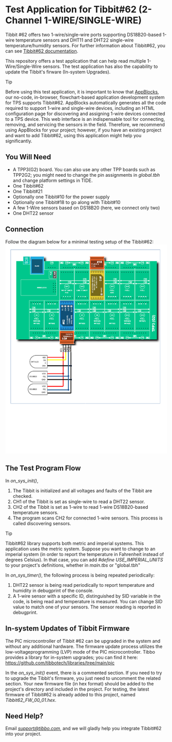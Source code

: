 # Test Application for Tibbit#62 (2-Channel 1-WIRE/SINGLE-WIRE)
Tibbit #62 offers two 1-wire/single-wire ports supporting DS18B20-based 1-wire temperature sensors and DHT11 and DHT22 single-wire temperature/humidity sensors.
For further information about Tibbit#62, you can see [Tibbit#62 documentation](https://docs.tibbo.com/tibbit_62).

This repository offers a test application that can help read multiple 1-Wire/Single-Wire sensors. 
The test application has also the capability to update the Tibbit's firware (In-system Upgrades). 

> [!TIP]
> Before using this test application, it is important to know that [AppBlocks](https://appblocks.io/), our no-code, in-browser, flowchart-based application development system for TPS supports Tibbit#62. AppBlocks automatically generates all the code required to support 1-wire and single-wire devices, including an HTML configuration page for discovering and assigning 1-wire devices connected to a TPS device. This web interface is an indispensable tool for connecting, removing, and servicing the sensors in the field. Therefore, we recommend using AppBlocks for your project; however, if you have an existing project and want to add Tibbit#62, using this application might help you significantly.


## You Will Need

- A TPP3(G2) board. You can also use any other TPP boards such as TPP2G2; you might need to change the pin assignments in *global.tbh* and change platform settings in TIDE.
- One Tibbit#62
- One Tibbit#21
- Optionally one Tibbit#10 for the power supply
- Optionally one Tibbit#18 to go along with Tibbit#10
- A few 1-Wire sensors based on DS18B20 (here, we connect only two)
- One DHT22 sensor

## Connection 
Follow the diagram below for a minimal testing setup of the Tibbit#62:
![The Block diagram of testing Tibbit#62](/Diagrams_and_Images/Connection_Diagram.png)

## The Test Program Flow
In *on_sys_init()*, 
1. The Tibbit is initialized and all voltages and faults of the Tibbit are checked.
2. CH1 of the Tibbit is set as single-wire to read a DHT22 sensor.
3. CH2 of the Tibbit is set as 1-wire to read 1-wire DS18B20-based temperature sensors.
4. The program scans CH2 for connected 1-wire sensors. This process is called discovering sensors.

> [!TIP]
> Tibbit#62 library supports both metric and imperial systems. This application uses the metric system. Suppose you want to change to an imperial system (in order to report the temperature in Fahrenheit instead of degrees Celsius). In that case, you can add *#define USE_IMPERIAL_UNITS* to your project's definitions, whether in *main.tbs* or "global.tbh"

In *on_sys_timer()*, the following process is being repeated periodically:
1. DHT22 sensor is being read periodically to report temperature and humidity in debugprint of the console.
2. A 1-wire sensor with a specific ID, distinguished by SID variable in the code, is being read and temperature is measured. You can change SID value to match one of your sensors. The sensor reading is reported in debugprint.


## In-system Updates of Tibbit Firmware
The PIC microcontroller of Tibbit #62 can be upgraded in the system and without any additional hardware. The firmware update process utilizes the low-voltageprogramming (LVP) mode of the PIC microcontroller.
Tibbo provides a library for in-system upgrades; you can find it here:
https://github.com/tibbotech/libraries/tree/main/pic

In the *on_sys_init()* event, there is a commented section. If you need to try to upgrade the Tibbit's firmware, you just need to uncomment the related section.
Your new firmware file (in hex format) should be added to the project's directory and included in the project. For testing, the latest firmware of Tibbit#62 is already added to this project, named *Tibbit62_FW_00_01.hex*.

## Need Help?
Email *support@tibbo.com*, and we will gladly help you integrate Tibbit#62 into your project.